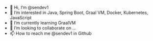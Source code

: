 - 👋 Hi, I’m @sendev1
- 👀 I’m interested in Java, Spring Boot, Graal VM, Docker, Kubernetes, JavaScript
- 🌱 I’m currently learning GraalVM
- 💞️ I’m looking to collaborate on ...
- 📫 How to reach me @sendev1 in Github

<!---
sendev1/sendev1 is a ✨ special ✨ repository because its `README.md` (this file) appears on your GitHub profile.
You can click the Preview link to take a look at your changes.
--->
